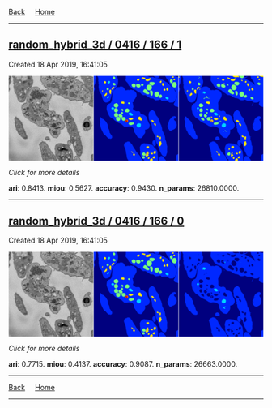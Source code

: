 
[Back](..)&nbsp;&nbsp;&nbsp;&nbsp;&nbsp;[Home](https://leapmanlab.github.io/snapshots)

---

<div class="summary"><a href="1"><h2>random_hybrid_3d / 0416 / 166 / 1</h2></a><p>Created 18 Apr 2019, 16:41:05
</p><a href="1"><img src="1/media/summary.png" align="center"></a><p>
<i>Click for more details</i>
</p></div>

**ari**: 0.8413. **miou**: 0.5627. **accuracy**: 0.9430. **n_params**: 26810.0000. 

---

<div class="summary"><a href="0"><h2>random_hybrid_3d / 0416 / 166 / 0</h2></a><p>Created 18 Apr 2019, 16:41:05
</p><a href="0"><img src="0/media/summary.png" align="center"></a><p>
<i>Click for more details</i>
</p></div>

**ari**: 0.7715. **miou**: 0.4137. **accuracy**: 0.9087. **n_params**: 26663.0000. 

---

[Back](..)&nbsp;&nbsp;&nbsp;&nbsp;&nbsp;[Home](https://leapmanlab.github.io/snapshots)

---
